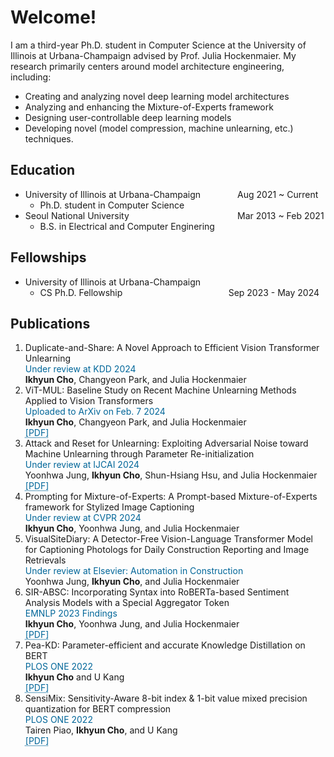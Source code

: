<style>
r { color: Red }
o { color: Orange }
g { color: Green }
c { color: Cyan }
blue { color: Blue }
customb { color: #006699 }
</style>

# Welcome!
I am a third-year Ph.D. student in Computer Science at the University of Illinois at Urbana-Champaign advised by Prof. Julia Hockenmaier. My research primarily centers around model architecture engineering, including: 
- Creating and analyzing novel deep learning model architectures
- Analyzing and enhancing the Mixture-of-Experts framework
- Designing user-controllable deep learning models
- Developing novel (model compression, machine unlearning, etc.) techniques.

## Education
- University of Illinois at Urbana-Champaign &nbsp;&nbsp;&nbsp;&nbsp;&nbsp;&nbsp;&nbsp;&nbsp;&nbsp;&nbsp;&nbsp;&nbsp;&nbsp; Aug 2021 ~ Current
  - Ph.D. student in Computer Science								       		
- Seoul National University  &nbsp;&nbsp;&nbsp;&nbsp;&nbsp;&nbsp;&nbsp;&nbsp;&nbsp;&nbsp;&nbsp;&nbsp;&nbsp;&nbsp;&nbsp;&nbsp;&nbsp;&nbsp;&nbsp;&nbsp;&nbsp;&nbsp;&nbsp;&nbsp;&nbsp;&nbsp;&nbsp;&nbsp;&nbsp;&nbsp;&nbsp;&nbsp;&nbsp;&nbsp;&nbsp;&nbsp;&nbsp;&nbsp;&nbsp;&nbsp;&nbsp;&nbsp; Mar 2013 ~ Feb 2021
  - B.S. in Electrical and Computer Enginering

## Fellowships
- University of Illinois at Urbana-Champaign
  - CS Ph.D. Fellowship &nbsp;&nbsp;&nbsp;&nbsp;&nbsp;&nbsp;&nbsp;&nbsp;&nbsp;&nbsp;&nbsp;&nbsp;&nbsp;&nbsp;&nbsp;&nbsp;&nbsp;&nbsp;&nbsp;&nbsp;&nbsp;&nbsp;&nbsp;&nbsp;&nbsp;&nbsp;&nbsp;&nbsp;&nbsp;&nbsp;&nbsp;&nbsp;&nbsp;&nbsp;&nbsp;&nbsp;&nbsp;&nbsp;&nbsp;&nbsp;&nbsp; Sep 2023 - May 2024

## Publications
<!--1. Prompting for Model Compression: A Novel Transformer-based Model Compression Technique via Prompt Learning and Parameter Sharing<br><customb>In preparation (estimated date: 2.15.2024)</customb><br>**Ikhyun Cho** and Julia Hockenmaier-->
1. Duplicate-and-Share: A Novel Approach to Efficient Vision Transformer Unlearning<br><customb>Under review at KDD 2024</customb><br>**Ikhyun Cho**, Changyeon Park, and Julia Hockenmaier
2. ViT-MUL:  Baseline Study on Recent Machine Unlearning Methods Applied to Vision Transformers <br><customb>Uploaded to ArXiv on Feb. 7 2024</customb><br>**Ikhyun Cho**, Changyeon Park, and Julia Hockenmaier<br><a href="pdfs/ViTMUL (ArXiv).pdf" style="color: #006699; text-decoration: underline;text-decoration-style: dotted;">[PDF]</a>
3. Attack and Reset for Unlearning: Exploiting Adversarial Noise toward Machine Unlearning through Parameter Re-initialization<br><customb>Under review at IJCAI 2024</customb><br>Yoonhwa Jung, **Ikhyun Cho**, Shun-Hsiang Hsu, and Julia Hockenmaier<br><a href="https://arxiv.org/abs/2401.08998" style="color: #006699; text-decoration: underline;text-decoration-style: dotted;">[PDF]</a>
4. Prompting for Mixture-of-Experts: A Prompt-based Mixture-of-Experts framework for Stylized Image Captioning<br><customb>Under review at CVPR 2024</customb><br>**Ikhyun Cho**, Yoonhwa Jung, and Julia Hockenmaier
5. VisualSiteDiary: A Detector-Free Vision-Language Transformer Model for Captioning Photologs for Daily Construction Reporting and Image Retrievals<br><customb>Under review at Elsevier: Automation in Construction</customb><br>Yoonhwa Jung, **Ikhyun Cho**, and Julia Hockenmaier
6. SIR-ABSC: Incorporating Syntax into RoBERTa-based Sentiment Analysis Models with a Special Aggregator Token<br><customb>EMNLP 2023 Findings</customb><br>**Ikhyun Cho**, Yoonhwa Jung, and Julia Hockenmaier<br><a href="https://aclanthology.org/2023.findings-emnlp.572/" style="color: #006699; text-decoration: underline;text-decoration-style: dotted;">[PDF]</a>
7. Pea-KD: Parameter-efficient and accurate Knowledge Distillation on BERT<br><customb>PLOS ONE 2022</customb><br>**Ikhyun Cho** and U Kang<br><a href="https://journals.plos.org/plosone/article?id=10.1371/journal.pone.0263592" style="color: #006699; text-decoration: underline;text-decoration-style: dotted;">[PDF]</a>
8. SensiMix: Sensitivity-Aware 8-bit index & 1-bit value mixed precision quantization for BERT compression<br><customb>PLOS ONE 2022</customb><br>Tairen Piao, **Ikhyun Cho**, and U Kang<br><a href="https://journals.plos.org/plosone/article?id=10.1371/journal.pone.0265621" style="color: #006699; text-decoration: underline;text-decoration-style: dotted;">[PDF]</a>
